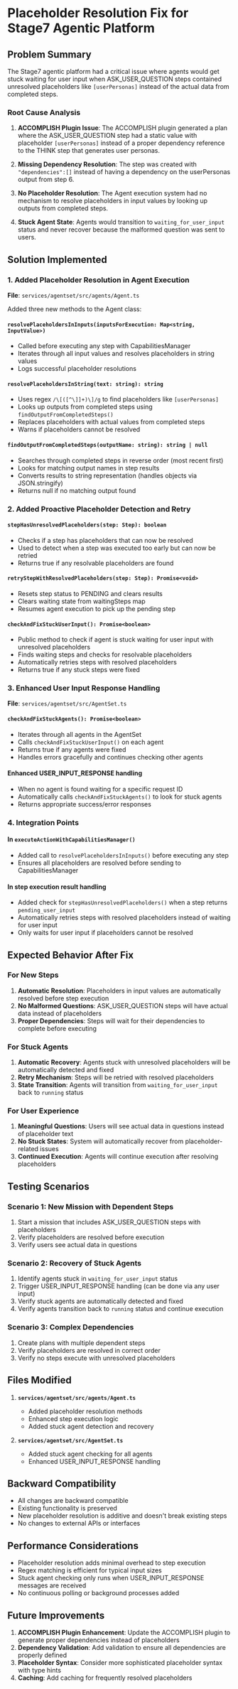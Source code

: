 # Placeholder Resolution Fix for Stage7 Agentic Platform

## Problem Summary

The Stage7 agentic platform had a critical issue where agents would get stuck waiting for user input when ASK_USER_QUESTION steps contained unresolved placeholders like `[userPersonas]` instead of the actual data from completed steps.

### Root Cause Analysis

1. **ACCOMPLISH Plugin Issue**: The ACCOMPLISH plugin generated a plan where the ASK_USER_QUESTION step had a static value with placeholder `[userPersonas]` instead of a proper dependency reference to the THINK step that generates user personas.

2. **Missing Dependency Resolution**: The step was created with `"dependencies":[]` instead of having a dependency on the userPersonas output from step 6.

3. **No Placeholder Resolution**: The Agent execution system had no mechanism to resolve placeholders in input values by looking up outputs from completed steps.

4. **Stuck Agent State**: Agents would transition to `waiting_for_user_input` status and never recover because the malformed question was sent to users.

## Solution Implemented

### 1. Added Placeholder Resolution in Agent Execution

**File**: `services/agentset/src/agents/Agent.ts`

Added three new methods to the Agent class:

#### `resolvePlaceholdersInInputs(inputsForExecution: Map<string, InputValue>)`
- Called before executing any step with CapabilitiesManager
- Iterates through all input values and resolves placeholders in string values
- Logs successful placeholder resolutions

#### `resolvePlaceholdersInString(text: string): string`
- Uses regex `/\[([^\]]+)\]/g` to find placeholders like `[userPersonas]`
- Looks up outputs from completed steps using `findOutputFromCompletedSteps()`
- Replaces placeholders with actual values from completed steps
- Warns if placeholders cannot be resolved

#### `findOutputFromCompletedSteps(outputName: string): string | null`
- Searches through completed steps in reverse order (most recent first)
- Looks for matching output names in step results
- Converts results to string representation (handles objects via JSON.stringify)
- Returns null if no matching output found

### 2. Added Proactive Placeholder Detection and Retry

#### `stepHasUnresolvedPlaceholders(step: Step): boolean`
- Checks if a step has placeholders that can now be resolved
- Used to detect when a step was executed too early but can now be retried
- Returns true if any resolvable placeholders are found

#### `retryStepWithResolvedPlaceholders(step: Step): Promise<void>`
- Resets step status to PENDING and clears results
- Clears waiting state from waitingSteps map
- Resumes agent execution to pick up the pending step

#### `checkAndFixStuckUserInput(): Promise<boolean>`
- Public method to check if agent is stuck waiting for user input with unresolved placeholders
- Finds waiting steps and checks for resolvable placeholders
- Automatically retries steps with resolved placeholders
- Returns true if any stuck steps were fixed

### 3. Enhanced User Input Response Handling

**File**: `services/agentset/src/AgentSet.ts`

#### `checkAndFixStuckAgents(): Promise<boolean>`
- Iterates through all agents in the AgentSet
- Calls `checkAndFixStuckUserInput()` on each agent
- Returns true if any agents were fixed
- Handles errors gracefully and continues checking other agents

#### Enhanced USER_INPUT_RESPONSE handling
- When no agent is found waiting for a specific request ID
- Automatically calls `checkAndFixStuckAgents()` to look for stuck agents
- Returns appropriate success/error responses

### 4. Integration Points

#### In `executeActionWithCapabilitiesManager()`
- Added call to `resolvePlaceholdersInInputs()` before executing any step
- Ensures all placeholders are resolved before sending to CapabilitiesManager

#### In step execution result handling
- Added check for `stepHasUnresolvedPlaceholders()` when a step returns `pending_user_input`
- Automatically retries steps with resolved placeholders instead of waiting for user input
- Only waits for user input if placeholders cannot be resolved

## Expected Behavior After Fix

### For New Steps
1. **Automatic Resolution**: Placeholders in input values are automatically resolved before step execution
2. **No Malformed Questions**: ASK_USER_QUESTION steps will have actual data instead of placeholders
3. **Proper Dependencies**: Steps will wait for their dependencies to complete before executing

### For Stuck Agents
1. **Automatic Recovery**: Agents stuck with unresolved placeholders will be automatically detected and fixed
2. **Retry Mechanism**: Steps will be retried with resolved placeholders
3. **State Transition**: Agents will transition from `waiting_for_user_input` back to `running` status

### For User Experience
1. **Meaningful Questions**: Users will see actual data in questions instead of placeholder text
2. **No Stuck States**: System will automatically recover from placeholder-related issues
3. **Continued Execution**: Agents will continue execution after resolving placeholders

## Testing Scenarios

### Scenario 1: New Mission with Dependent Steps
1. Start a mission that includes ASK_USER_QUESTION steps with placeholders
2. Verify placeholders are resolved before execution
3. Verify users see actual data in questions

### Scenario 2: Recovery of Stuck Agents
1. Identify agents stuck in `waiting_for_user_input` status
2. Trigger USER_INPUT_RESPONSE handling (can be done via any user input)
3. Verify stuck agents are automatically detected and fixed
4. Verify agents transition back to `running` status and continue execution

### Scenario 3: Complex Dependencies
1. Create plans with multiple dependent steps
2. Verify placeholders are resolved in correct order
3. Verify no steps execute with unresolved placeholders

## Files Modified

1. **`services/agentset/src/agents/Agent.ts`**
   - Added placeholder resolution methods
   - Enhanced step execution logic
   - Added stuck agent detection and recovery

2. **`services/agentset/src/AgentSet.ts`**
   - Added stuck agent checking for all agents
   - Enhanced USER_INPUT_RESPONSE handling

## Backward Compatibility

- All changes are backward compatible
- Existing functionality is preserved
- New placeholder resolution is additive and doesn't break existing steps
- No changes to external APIs or interfaces

## Performance Considerations

- Placeholder resolution adds minimal overhead to step execution
- Regex matching is efficient for typical input sizes
- Stuck agent checking only runs when USER_INPUT_RESPONSE messages are received
- No continuous polling or background processes added

## Future Improvements

1. **ACCOMPLISH Plugin Enhancement**: Update the ACCOMPLISH plugin to generate proper dependencies instead of placeholders
2. **Dependency Validation**: Add validation to ensure all dependencies are properly defined
3. **Placeholder Syntax**: Consider more sophisticated placeholder syntax with type hints
4. **Caching**: Add caching for frequently resolved placeholders
